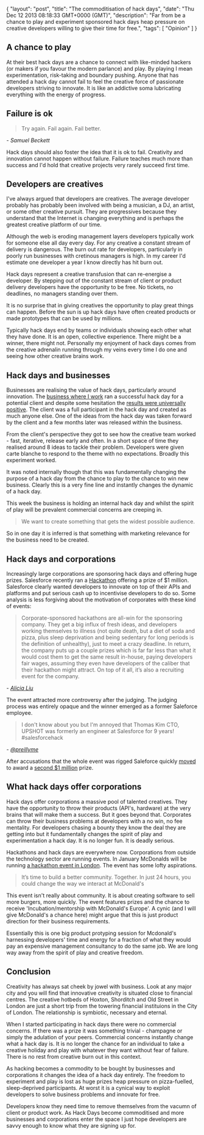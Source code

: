 {
  "layout": "post",
  "title": "The commoditisation of hack days",
  "date": "Thu Dec 12 2013 08:18:33 GMT+0000 (GMT)",
  "description": "Far from be a chance to play and experiment sponsored hack days heap pressure on creative developers willing to give their time for free.",
  "tags": [
    "Opinion"
  ]
}

## A chance to play

At their best hack days are a chance to connect with like-minded hackers (or makers if you favour the modern parlance) and play. By playing I mean experimentation, risk-taking and boundary pushing. Anyone that has attended a hack day cannot fail to feel the creative force of passionate developers striving to innovate. It is like an addictive soma lubricating everything with the energy of progress. 

## Failure is ok

> Try again. Fail again. Fail better. 

<cite>- Samuel Beckett</cite>

Hack days should also foster the idea that it is ok to fail. Creativity and innovation cannot happen without failure. Failure teaches much more than success and I'd hold that creative projects very rarely succeed first time.  

## Developers are creatives

I've always argued that developers are creatives. The average developer probably has probably been involved with being a musician, a DJ, an artist, or some other creative pursuit. They are progressives because they understand that the Internet is changing everything and is perhaps the greatest creative platform of our time.

Although the web is eroding management layers developers typically work for someone else all day every day. For any creative a constant stream of delivery is dangerous. The burn out rate for developers, particularly in poorly run businesses with cretinous managers is high. In my career I'd estimate one developer a year I know directly has hit burn out. 

Hack days represent a creative transfusion that can re-energise a developer. By stepping out of the constant stream of client or product delivery developers have the opportunity to be free. No tickets, no deadlines, no managers standing over them. 

It is no surprise that in giving creatives the opportunity to play great things can happen. Before the sun is up hack days have often created products or made prototypes that can be used by millions.

Typically hack days end by teams or individuals showing each other what they have done. It is an open, collective experience. There might be a winner, there might not. Personally my enjoyment of hack days comes from the creative adrenalin running through my veins every time I do one and seeing how other creative brains work.

## Hack days and businesses

Businesses are realising the value of hack days, particularly around innovation. The [business where I work][1] ran a successful hack day for a potential client and despite some hesitation the [results were universally positive][2]. The client was a full participant in the hack day and created as much anyone else. One of the ideas from the hack day was taken forward by the client and a few months later was released within the business. 

From the client's perspective they got to see how the creative team worked - fast, iterative, release early and often. In a short space of time they realised around 8 ideas to tackle their problem. Developers were given carte blanche to respond to the theme with no expectations. Broadly this experiment worked. 

It was noted internally though that this was fundamentally changing the purpose of a hack day from the chance to play to the chance to win new business. Clearly this is a very fine line and instantly changes the dynamic of a hack day.

This week the business is holding an internal hack day and whilst the spirit of play will be prevalent commercial concerns are creeping in. 

> We want to create something that gets the widest possible audience.

So in one day it is inferred is that something with marketing relevance for the business need to be created.

## Hack days and corporations

Increasingly large corporations are sponsoring hack days and offering huge prizes. Salesforce recently ran a [Hackathon][3] offering a prize of $1 million. Salesforce clearly wanted developers to innovate on top of their APIs and platforms and put serious cash up to incentivise developers to do so. Some analysis is less forgiving about the motivation of corporates with these kind of events:

> Corporate-sponsored hackathons are all-win for the sponsoring company. They get a big influx of fresh ideas, and developers working themselves to illness (not quite death, but a diet of soda and pizza, plus sleep deprivation and being sedentary for long periods is the definition of unhealthy), just to meet a crazy deadline. In return, the company puts up a couple prizes which is far far less than what it would cost them to get the same result in-house, paying developers fair wages, assuming they even have developers of the caliber that their hackathon might attract. On top of it all, it’s also a recruiting event for the company.

<cite>- [Alicia Liu][4]</cite>

The event attracted more controversy after the judging. The judging process was entirely opaque and the winner emerged as a former Saleforce employee.

> I don't know about you but I'm annoyed that Thomas Kim CTO, UPSHOT was formerly an engineer at Salesforce for 9 years! #salesforcehack

<cite>- [@preillyme][5]</cite>

After accusations that the whole event was rigged Saleforce quickly [moved][7] to award a [second $1 million][6] prize.

## What hack days offer corporations

Hack days offer corporations a massive pool of talented creatives. They have the opportunity to throw their products (API's, hardware) at the very brains that will make them a success. But it goes beyond that. Corporates can throw their business problems at developers with a no win, no fee mentality. For developers chasing a bounty they know the deal they are getting into but it fundamentally changes the spirit of play and experimentation a hack day. It is no longer fun. It is deadly serious. 

Hackathons and hack days are everywhere now. Corporations from outside the technology sector are running events. In January McDonalds will be running [a hackathon event in London][8]. The event has some lofty aspirations.

> It’s time to build a better community. Together.
> In just 24 hours, you could change the way we interact at McDonald's

This event isn't really about community. It is about creating software to sell more burgers, more quickly. The event features prizes and the chance to receive 'Incubation/mentorship with McDonald's Europe'. A cynic (and I will give McDonald's a chance here) might argue that this is just product direction for their business requirements.

Essentially this is one big product protyping session for Mcdonald's harnessing developers' time and energy for a fraction of what they would pay an expensive management consultancy to do the same job. We are long way away from the spirit of play and creative freedom. 


## Conclusion

Creativity has always sat cheek by jowel with business. Look at any major city and you will find that innovative creativity is situated close to financial centres. The creative hotbeds of Hoxton, Shorditch and Old Street in London are just a short trip from the towering financial instituions in the City of London. The relationship is symbiotic, necessary and eternal.

When I started participating in hack days there were no commercial concerns. If there was a prize it was something trivial - champagne or simply the adulation of your peers. Commercial concerns instantly change what a hack day is. It is no longer the chance for an individual to take a creative holiday and play with whatever they want without fear of failure. There is no rest from creative burn out in this context. 

As hacking becomes a commodity to be bought by businesses and corporations it changes the idea of a hack day entirely. The freedom to experiment and play is lost as huge prizes heap pressure on pizza-fuelled, sleep-deprived participants. At worst it is a cynical way to exploit developers to solve business problems and innovate for free.

Developers know they need time to remove themselves from the vacumn of client or product work. As Hack Days become commoditised and more businesses and corporations enter the space I just hope developers are savvy enough to know what they are signing up for. 

[1]: http://pebblecode.com
[2]: http://blog.pebblecode.com/post/64705931344/winning-new-business-with-hack-days
[3]: http://events.developerforce.com/dreamforce/hackathon
[4]: https://medium.com/hackers-and-hacking/b839268fb82d
[5]: https://twitter.com/preillyme/status/403679005489905664
[6]: http://readwrite.com/2013/12/02/salesforce-hackathon-controversy-upshot-healthcare-love#awesm=~opNp93Afuhf4hi
[7]: http://blogs.developerforce.com/developer-relations/2013/12/update-on-salesforce1-hackathon-feedback-review.html
[8]: https://www.eventbrite.com/e/mcdonalds-europe-hackathon-tickets-9153244601
